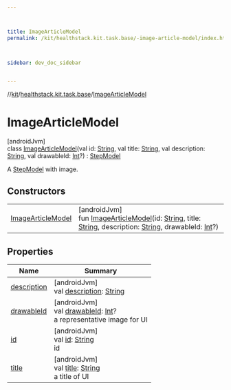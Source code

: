 ```yaml
---



title: ImageArticleModel
permalink: /kit/healthstack.kit.task.base/-image-article-model/index.html



sidebar: dev_doc_sidebar


---
```




//[kit](/kit.html)/[healthstack.kit.task.base](../index.html)/[ImageArticleModel](index.html)



# ImageArticleModel



[androidJvm]\
class [ImageArticleModel](index.html)(val id: [String](https://kotlinlang.org/api/latest/jvm/stdlib/kotlin/-string/index.html), val title: [String](https://kotlinlang.org/api/latest/jvm/stdlib/kotlin/-string/index.html), val description: [String](https://kotlinlang.org/api/latest/jvm/stdlib/kotlin/-string/index.html), val drawableId: [Int](https://kotlinlang.org/api/latest/jvm/stdlib/kotlin/-int/index.html)?) : [StepModel](../-step-model/index.html)

A [StepModel](../-step-model/index.html) with image.



## Constructors


| | |
|---|---|
| [ImageArticleModel](-image-article-model.html) | [androidJvm]<br>fun [ImageArticleModel](-image-article-model.html)(id: [String](https://kotlinlang.org/api/latest/jvm/stdlib/kotlin/-string/index.html), title: [String](https://kotlinlang.org/api/latest/jvm/stdlib/kotlin/-string/index.html), description: [String](https://kotlinlang.org/api/latest/jvm/stdlib/kotlin/-string/index.html), drawableId: [Int](https://kotlinlang.org/api/latest/jvm/stdlib/kotlin/-int/index.html)?) |


## Properties


| Name | Summary |
|---|---|
| [description](description.html) | [androidJvm]<br>val [description](description.html): [String](https://kotlinlang.org/api/latest/jvm/stdlib/kotlin/-string/index.html) |
| [drawableId](../-step-model/drawable-id.html) | [androidJvm]<br>val [drawableId](../-step-model/drawable-id.html): [Int](https://kotlinlang.org/api/latest/jvm/stdlib/kotlin/-int/index.html)?<br>a representative image for UI |
| [id](../-step-model/id.html) | [androidJvm]<br>val [id](../-step-model/id.html): [String](https://kotlinlang.org/api/latest/jvm/stdlib/kotlin/-string/index.html)<br>id |
| [title](../-step-model/title.html) | [androidJvm]<br>val [title](../-step-model/title.html): [String](https://kotlinlang.org/api/latest/jvm/stdlib/kotlin/-string/index.html)<br>a title of UI |



